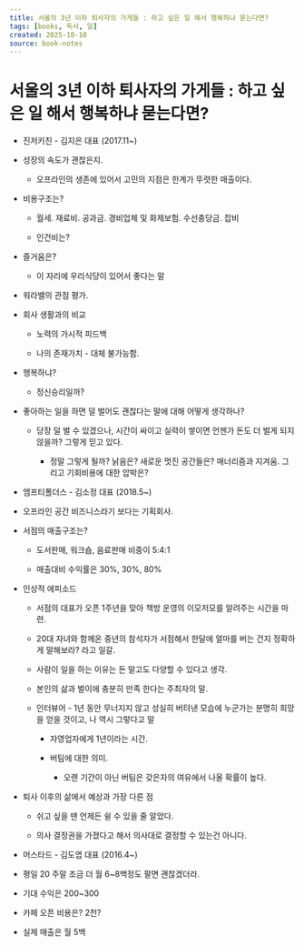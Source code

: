 ```yaml
---
title: 서울의 3년 이하 퇴사자의 가게들 : 하고 싶은 일 해서 행복하냐 묻는다면?
tags: [books, 독서, 일]
created: 2025-10-10
source: book-notes
---
```


# 서울의 3년 이하 퇴사자의 가게들 : 하고 싶은 일 해서 행복하냐 묻는다면?



- 진저키친 - 김지은 대표 (2017.11~)

- 성장의 속도가 괜찮은지.

  - 오프라인의 생존에 있어서 고민의 지점은 한계가 뚜렷한 매출이다.

- 비용구조는?

  - 월세. 재료비. 공과금. 경비업체 및 화제보험. 수선충당금. 잡비

  - 인건비는? 

- 즐거움은?

  - 이 자리에 우리식당이 있어서 좋다는 말

- 워라밸의 관점 평가.

- 회사 생활과의 비교 

  - 노력의 가시적 피드백

  - 나의 존재가치 - 대체 불가능함.

- 행복하냐?

  - 정신승리일까?

- 좋아하는 일을 하면 덜 벌어도 괜찮다는 말에 대해 어떻게 생각하나?

  - 당장 덜 벌 수 있겠으나, 시간이 싸이고 실력이 쌓이면 언젠가 돈도 더 벌게 되지 않을까? 그렇게 믿고 있다.

    - 정말 그렇게 될까? 낡음은? 새로운 멋진 공간들은? 매너리즘과 지겨움. 그리고 기회비용에 대한 압박은?

- 엠프티폴더스 - 김소정 대표 (2018.5~)

- 오프라인 공간 비즈니스라기 보다는 기획회사.

- 서점의 매출구조는?

  - 도서판매, 워크숍, 음료판매 비중이 5:4:1

  - 매출대비 수익률은 30%, 30%, 80%

- 인상적 에피소드

  - 서점의 대표가 오픈 1주년을 맞아 책방 운영의 이모저모를 알려주는 시간을 마련.

  - 20대 자녀와 함께온 중년의 참석자가 서점해서 한달에 얼마를 버는 건지 정확하게 말해보라? 라고 일갈.

  - 사람이 일을 하는 이유는 돈 말고도 다양할 수 있다고 생각.

  - 본인의 삶과 벌이에 충분히 만족 한다는 주최자의 말.

  - 인터뷰어 - 1년 동안 무너지지 않고 성실히 버텨낸 모습에 누군가는 분명히 희망을 얻을 것이고, 나 역시 그렇다고 말

    - 자영업자에게 1년이라는 시간.

    - 버팀에 대한 의미.

      - 오랜 기간이 아닌 버팀은 갖은자의 여유에서 나올 확률이 높다.

- 퇴사 이후의 삶에서 예상과 가장 다른 점

  - 쉬고 싶을 땐 언제든 쉴 수 있을 줄 알았다.

  - 의사 결정권을 가졌다고 해서 의사대로 결정할 수 있는건 아니다.

- 머스타드 - 김도엽 대표 (2016.4~)

- 평일 20 주말 조금 더 월 6~8백정도 팔면 괜찮겠더라.

- 기대 수익은 200~300

- 카페 오픈 비용은? 2천?

- 실제 매출은 월 5백



